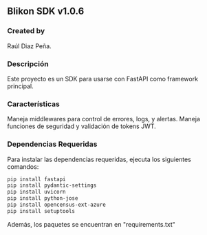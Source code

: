 
## Blikon SDK v1.0.6

### Created by
Raúl Diaz Peña.

### Descripción
Este proyecto es un SDK para usarse con FastAPI como framework principal.

### Características
Maneja middlewares para control de errores, logs, y alertas.
Maneja funciones de seguridad y validación de tokens JWT.

### Dependencias Requeridas

Para instalar las dependencias requeridas, ejecuta los siguientes comandos:

```bash
pip install fastapi
pip install pydantic-settings
pip install uvicorn
pip install python-jose
pip install opencensus-ext-azure
pip install setuptools
```

Además, los paquetes se encuentran en "requirements.txt"
